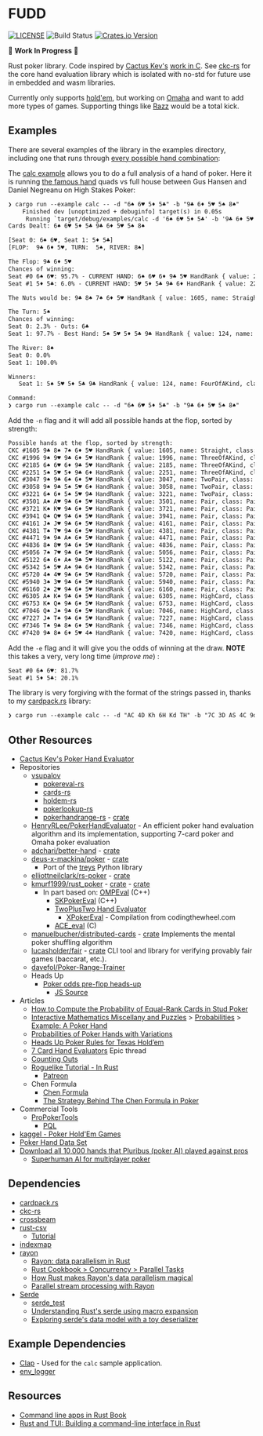 # FUDD 

[![LICENSE](https://img.shields.io/badge/license-GPL3.0-blue.svg)](LICENSE)
![Build Status](https://github.com/ImperialBower/fudd/actions/workflows/basic.yaml/badge.svg)
[![Crates.io Version](https://img.shields.io/crates/v/fudd.svg)](https://crates.io/crates/fudd)

🚧 **Work In Progress** 🚧

Rust poker library. Code inspired by [Cactus Kev's](https://suffe.cool) 
[work in C](https://suffe.cool/poker/code/). See [ckc-rs](https://github.com/ContractBridge/ckc-rs)
for the core hand evaluation library which is isolated with no-std for future
use in embedded and wasm libraries.

Currently only supports [hold'em](https://en.wikipedia.org/wiki/Texas_hold_%27em), 
but working on [Omaha](https://en.wikipedia.org/wiki/Omaha_hold_%27em) and want 
to add more types of games. Supporting things like 
[Razz](https://en.wikipedia.org/wiki/Razz_(poker)) would be a total kick.

## Examples

There are several examples of the library in the examples directory, including
one that runs through [every possible hand combination](examples/all_possible.rs):

The [calc example](examples/calc.rs) allows you to do a full analysis of a hand 
of poker. Here it is running 
[the famous hand](https://www.youtube.com/watch?v=vjM60lqRhPg) quads vs full 
house between Gus Hansen and Daniel Negreanu on High Stakes Poker:

```txt
❯ cargo run --example calc -- -d "6♠ 6♥ 5♦ 5♣" -b "9♣ 6♦ 5♥ 5♠ 8♠"
    Finished dev [unoptimized + debuginfo] target(s) in 0.05s
     Running `target/debug/examples/calc -d '6♠ 6♥ 5♦ 5♣' -b '9♣ 6♦ 5♥ 5♠ 8♠'`
Cards Dealt: 6♠ 6♥ 5♦ 5♣ 9♣ 6♦ 5♥ 5♠ 8♠

[Seat 0: 6♠ 6♥, Seat 1: 5♦ 5♣]
[FLOP:  9♣ 6♦ 5♥, TURN:  5♠, RIVER: 8♠]

The Flop: 9♣ 6♦ 5♥
Chances of winning:
Seat #0 6♠ 6♥: 95.7% - CURRENT HAND: 6♠ 6♥ 6♦ 9♣ 5♥ HandRank { value: 2185, name: ThreeOfAKind, class: ThreeSixes }
Seat #1 5♦ 5♣: 6.0% - CURRENT HAND: 5♥ 5♦ 5♣ 9♣ 6♦ HandRank { value: 2251, name: ThreeOfAKind, class: ThreeFives }

The Nuts would be: 9♣ 8♠ 7♠ 6♦ 5♥ HandRank { value: 1605, name: Straight, class: NineHighStraight }

The Turn: 5♠
Chances of winning:
Seat 0: 2.3% - Outs: 6♣
Seat 1: 97.7% - Best Hand: 5♠ 5♥ 5♦ 5♣ 9♣ HandRank { value: 124, name: FourOfAKind, class: FourFives }

The River: 8♠
Seat 0: 0.0%
Seat 1: 100.0%

Winners:
   Seat 1: 5♠ 5♥ 5♦ 5♣ 9♣ HandRank { value: 124, name: FourOfAKind, class: FourFives }

Command:
❯ cargo run --example calc -- -d "6♠ 6♥ 5♦ 5♣" -b "9♣ 6♦ 5♥ 5♠ 8♠"
```

Add the `-n` flag and it will add all possible hands at the flop, sorted by
strength:

```txt
Possible hands at the flop, sorted by strength:
CKC #1605 9♣ 8♠ 7♠ 6♦ 5♥ HandRank { value: 1605, name: Straight, class: NineHighStraight }
CKC #1996 9♠ 9♥ 9♣ 6♦ 5♥ HandRank { value: 1996, name: ThreeOfAKind, class: ThreeNines }
CKC #2185 6♠ 6♥ 6♦ 9♣ 5♥ HandRank { value: 2185, name: ThreeOfAKind, class: ThreeSixes }
CKC #2251 5♠ 5♥ 5♦ 9♣ 6♦ HandRank { value: 2251, name: ThreeOfAKind, class: ThreeFives }
CKC #3047 9♠ 9♣ 6♠ 6♦ 5♥ HandRank { value: 3047, name: TwoPair, class: NinesAndSixes }
CKC #3058 9♠ 9♣ 5♠ 5♥ 6♦ HandRank { value: 3058, name: TwoPair, class: NinesAndFives }
CKC #3221 6♠ 6♦ 5♠ 5♥ 9♣ HandRank { value: 3221, name: TwoPair, class: SixesAndFives }
CKC #3501 A♠ A♥ 9♣ 6♦ 5♥ HandRank { value: 3501, name: Pair, class: PairOfAces }
CKC #3721 K♠ K♥ 9♣ 6♦ 5♥ HandRank { value: 3721, name: Pair, class: PairOfKings }
CKC #3941 Q♠ Q♥ 9♣ 6♦ 5♥ HandRank { value: 3941, name: Pair, class: PairOfQueens }
CKC #4161 J♠ J♥ 9♣ 6♦ 5♥ HandRank { value: 4161, name: Pair, class: PairOfJacks }
CKC #4381 T♠ T♥ 9♣ 6♦ 5♥ HandRank { value: 4381, name: Pair, class: PairOfTens }
CKC #4471 9♠ 9♣ A♠ 6♦ 5♥ HandRank { value: 4471, name: Pair, class: PairOfNines }
CKC #4836 8♠ 8♥ 9♣ 6♦ 5♥ HandRank { value: 4836, name: Pair, class: PairOfEights }
CKC #5056 7♠ 7♥ 9♣ 6♦ 5♥ HandRank { value: 5056, name: Pair, class: PairOfSevens }
CKC #5122 6♠ 6♦ A♠ 9♣ 5♥ HandRank { value: 5122, name: Pair, class: PairOfSixes }
CKC #5342 5♠ 5♥ A♠ 9♣ 6♦ HandRank { value: 5342, name: Pair, class: PairOfFives }
CKC #5720 4♠ 4♥ 9♣ 6♦ 5♥ HandRank { value: 5720, name: Pair, class: PairOfFours }
CKC #5940 3♠ 3♥ 9♣ 6♦ 5♥ HandRank { value: 5940, name: Pair, class: PairOfTreys }
CKC #6160 2♠ 2♥ 9♣ 6♦ 5♥ HandRank { value: 6160, name: Pair, class: PairOfDeuces }
CKC #6305 A♠ K♠ 9♣ 6♦ 5♥ HandRank { value: 6305, name: HighCard, class: AceHigh }
CKC #6753 K♠ Q♠ 9♣ 6♦ 5♥ HandRank { value: 6753, name: HighCard, class: KingHigh }
CKC #7046 Q♠ J♠ 9♣ 6♦ 5♥ HandRank { value: 7046, name: HighCard, class: QueenHigh }
CKC #7227 J♠ T♠ 9♣ 6♦ 5♥ HandRank { value: 7227, name: HighCard, class: JackHigh }
CKC #7346 T♠ 9♣ 8♠ 6♦ 5♥ HandRank { value: 7346, name: HighCard, class: TenHigh }
CKC #7420 9♣ 8♠ 6♦ 5♥ 4♠ HandRank { value: 7420, name: HighCard, class: NineHigh }
```

Add the `-e` flag and it will give you the odds of winning at the draw. 
**NOTE** this takes a very, very long time (_improve me_) :

```txt
Seat #0 6♠ 6♥: 81.7%
Seat #1 5♦ 5♣: 20.1%
```

The library is very forgiving with the format of the strings passed in, thanks
to my [cardpack.rs](https://github.com/ContractBridge/cardpack.rs) library:

```txt
❯ cargo run --example calc -- -d "AC 4D Kh 6H Kd TH" -b "7C 3D AS 4C 9d"
```

## Other Resources

* [Cactus Kev's Poker Hand Evaluator](https://suffe.cool/poker/evaluator.html)
* Repositories
    * [vsupalov](https://github.com/vsupalov/)
        * [pokereval-rs](https://github.com/vsupalov/pokereval-rs)
        * [cards-rs](https://github.com/vsupalov/cards-rs)
        * [holdem-rs](https://github.com/vsupalov/holdem-rs)
        * [pokerlookup-rs](https://github.com/vsupalov/pokerlookup-rs)
        * [pokerhandrange-rs](https://github.com/vsupalov/pokerhandrange-rs) - [crate](https://crates.io/crates/pokerhandrange)
    * [HenryRLee/PokerHandEvaluator](https://github.com/HenryRLee/PokerHandEvaluator) - An efficient poker hand evaluation algorithm and its implementation, supporting 7-card poker and Omaha poker evaluation
    * [adchari/better-hand](https://github.com/adchari/better-hand) - [crate](https://crates.io/crates/better-hand)
    * [deus-x-mackina/poker](https://github.com/deus-x-mackina/poker) - [crate](https://crates.io/crates/poker)
        * Port of the [treys](https://github.com/ihendley/treys) Python library
    * [elliottneilclark/rs-poker](https://github.com/elliottneilclark/rs-poker) - [crate](https://crates.io/crates/rs_poker)
    * [kmurf1999/rust_poker](https://github.com/kmurf1999/rust_poker) - [crate](https://crates.io/crates/rust_poker) - [crate](https://crates.io/crates/rust_poker)
        * In part based on: [OMPEval](https://github.com/zekyll/OMPEval) (C++)
          * [SKPokerEval](https://github.com/kennethshackleton/SKPokerEval) (C++)
          * [TwoPlusTwo Hand Evaluator](https://github.com/tangentforks/TwoPlusTwoHandEvaluator)
            * [XPokerEval](https://github.com/tangentforks/XPokerEval) - Compilation from codingthewheel.com
          * [ACE_eval](https://github.com/ashelly/ACE_eval) (C)
    * [manuelbucher/distributed-cards](https://gitlab.com/manuelbucher/distributed-cards) - [crate](https://crates.io/crates/distributed-cards) Implements the mental poker shuffling algorithm
    * [lucasholder/fair](https://github.com/lucasholder/fair) - [crate](https://crates.io/crates/fair) CLI tool and library for verifying provably fair games (baccarat, etc.).
    * [davefol/Poker-Range-Trainer](https://github.com/davefol/Poker-Range-Trainer)
    * Heads Up
      * [Poker odds pre-flop heads-up](https://tools.timodenk.com/poker-odds-pre-flop)
        * [JS Source](https://github.com/Simsso/Online-Tools/blob/master/src/page/logic/poker-odds-pre-flop.js)
* Articles
  * [How to Compute the Probability of Equal-Rank Cards in Stud Poker](https://stattrek.com/poker/probability-of-equal-rank-cards.aspx)
  * [Interactive Mathematics Miscellany and Puzzles](https://www.cut-the-knot.org/) > [Probabilities](https://www.cut-the-knot.org/probability.shtml) > [Example: A Poker Hand](https://www.cut-the-knot.org/Probability/PokerSampleSpaces.shtml)
  * [Probabilities of Poker Hands with Variations](https://meteor.geol.iastate.edu/~jdduda/portfolio/492.pdf)
  * [Heads Up Poker Rules for Texas Hold’em](https://automaticpoker.com/poker-basics/heads-up-game-play-rules-for-texas-holdem/)
  * [7 Card Hand Evaluators](https://web.archive.org/web/20111101152023/http://archives1.twoplustwo.com/showflat.php?Cat=0&Number=8513906&page=0&fpart=1&vc=1) Epic thread
  * [Counting Outs](https://www.countingouts.com/)
  * [Roguelike Tutorial - In Rust](http://bfnightly.bracketproductions.com/rustbook/)
    * [Patreon](https://www.patreon.com/m/505827/posts)
  * Chen Formula
    * [Chen Formula](https://www.thepokerbank.com/strategy/basic/starting-hand-selection/chen-formula/)
    * [The Strategy Behind The Chen Formula in Poker](https://www.888poker.com/magazine/strategy/chen-formula#The%20Chen%20Formula%20%E2%80%93%20Usage)
* Commercial Tools
  * [ProPokerTools](http://www.propokertools.com/)
    * [PQL](http://www.propokertools.com/pql)
* [kaggel - Poker Hold'Em Games](https://www.kaggle.com/smeilz/poker-holdem-games?select=File198.txt)
* [Poker Hand Data Set](https://archive.ics.uci.edu/ml/datasets/Poker+Hand)
* [Download all 10,000 hands that Pluribus (poker AI) played against pros](https://www.reddit.com/r/poker/comments/cdhasb/download_all_10000_hands_that_pluribus_poker_ai/)
  * [Superhuman AI for multiplayer poker](https://www.science.org/doi/10.1126/science.aay2400) 

## Dependencies

* [cardpack.rs](https://github.com/ContractBridge/cardpack.rs)
* [ckc-rs](https://github.com/ContractBridge/ckc-rs)
* [crossbeam](https://github.com/crossbeam-rs/crossbeam)
* [rust-csv](https://github.com/BurntSushi/rust-csv)
  * [Tutorial](https://docs.rs/csv/latest/csv/tutorial/index.html)
* [indexmap](https://github.com/bluss/indexmap)
* [rayon](https://github.com/rayon-rs/rayon)
  * [Rayon: data parallelism in Rust](https://smallcultfollowing.com/babysteps/blog/2015/12/18/rayon-data-parallelism-in-rust/)
  * [Rust Cookbook > Concurrency > Parallel Tasks](https://rust-lang-nursery.github.io/rust-cookbook/concurrency/parallel.html)
  * [How Rust makes Rayon's data parallelism magical](https://developers.redhat.com/blog/2021/04/30/how-rust-makes-rayons-data-parallelism-magical)
  * [Parallel stream processing with Rayon](https://morestina.net/blog/1432/parallel-stream-processing-with-rayon)
* [Serde](https://serde.rs/)
  * [serde_test](https://crates.io/crates/serde_test)
  * [Understanding Rust's serde using macro expansion](https://owengage.com/writing/2021-07-23-serde-expand/)
  * [Exploring serde's data model with a toy deserializer](https://owengage.com/writing/2021-08-14-serde-toy/)

## Example Dependencies

* [Clap](https://github.com/clap-rs/clap) - Used for the `calc` sample application.
* [env_logger](https://github.com/env-logger-rs/env_logger/)

## Resources

* [Command line apps in Rust Book](https://rust-cli.github.io/book/)
* [Rust and TUI: Building a command-line interface in Rust](https://blog.logrocket.com/rust-and-tui-building-a-command-line-interface-in-rust/)
